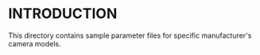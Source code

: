 # INTRODUCTION #
This directory contains sample parameter files for specific manufacturer's camera models.
